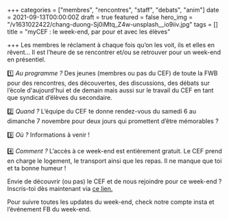 +++
categories = ["membres", "rencontres", "staff", "debats", "anim"]
date = 2021-09-13T00:00:00Z
draft = true
featured = false
hero_img = "/v1631022422/chang-duong-Sj0iMtq_Z4w-unsplash__io9iiv.jpg"
tags = []
title = "myCEF : le week-end, par pour et avec les élèves"

+++
Les membres le réclament à chaque fois qu’on les voit, ils et elles en rêvent… Il est l’heure de se rencontrer et/ou se retrouver pour un week-end en présentiel.

1️⃣ _Au programme ?_ Des jeunes (membres ou pas du CEF) de toute la FWB pour des rencontres, des découvertes, des discussions, des débats sur l’école d'aujourd'hui et de demain mais aussi sur le travail du CEF en tant que syndicat d’élèves du secondaire.

2️⃣ _Quand ?_ L’équipe du CEF te donne rendez-vous du samedi 6 au dimanche 7 novembre pour deux jours qui promettent d’être mémorables ?

3️⃣ _Où ?_ Informations à venir !

4️⃣ _Comment ?_ L’accès à ce week-end est entièrement gratuit. Le CEF prend en charge le logement, le transport ainsi que les repas. Il ne manque que toi et ta bonne humeur !

Envie de découvrir (ou pas) le CEF et de nous rejoindre pour ce week-end ? Inscris-toi dès maintenant via [ce lien.](https://form.dragnsurvey.com/survey/r/6f0d1be1. )

Pour suivre toutes les updates du week-end, check notre compte insta et l’événement FB du week-end.